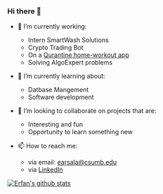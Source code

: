### Hi there 👋

- 🔭 I’m currently working:
  - Intern SmartWash Solutions
  - Crypto Trading Bot
  - On a [Qurantine home-workout app](https://github.com/Fitness-App-Gang/Quick-Fitness)
  - Solving AlgoExpert problems

- 🌱 I’m currently learning about:
  - Datbase Mangement
  - Software development

- 👯 I’m looking to collaborate on projects that are:
  - Interesting and fun
  - Opportunity to learn something new

- 📫 How to reach me:
  - via email: earsala@csumb.edu
  - via [LinkedIn](https://www.linkedin.com/in/erfanullah-arsala-10b6ba162/)

[![Erfan's github stats](https://github-readme-stats.vercel.app/api?username=arsalaerfan&count_private=true&show_icons=true&theme=solarized-light)](https://github.com/arsalaerfan/github-readme-stats)
